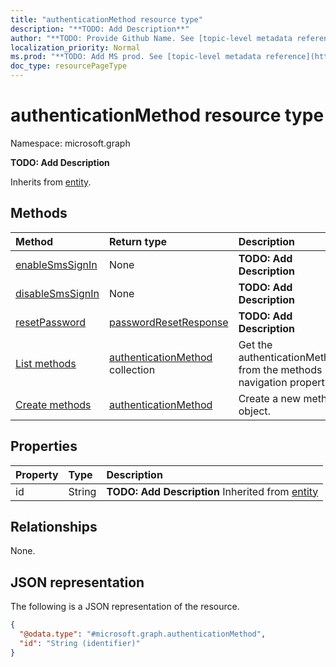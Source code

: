 ```yaml
---
title: "authenticationMethod resource type"
description: "**TODO: Add Description**"
author: "**TODO: Provide Github Name. See [topic-level metadata reference](https://msgo.azurewebsites.net/add/document/guidelines/metadata.html#topic-level-metadata)**"
localization_priority: Normal
ms.prod: "**TODO: Add MS prod. See [topic-level metadata reference](https://msgo.azurewebsites.net/add/document/guidelines/metadata.html#topic-level-metadata)**"
doc_type: resourcePageType
---
```


# authenticationMethod resource type


Namespace: microsoft.graph

**TODO: Add Description**


Inherits from [entity](../resources/entity.md).

## Methods
|Method|Return type|Description|
|:---|:---|:---|
|[enableSmsSignIn](../api/authenticationmethod-enablesmssignin.md)|None|**TODO: Add Description**|
|[disableSmsSignIn](../api/authenticationmethod-disablesmssignin.md)|None|**TODO: Add Description**|
|[resetPassword](../api/authenticationmethod-resetpassword.md)|[passwordResetResponse](../resources/passwordresetresponse.md)|**TODO: Add Description**|
|[List methods](../api/authentication-list-methods.md)|[authenticationMethod](../resources/authenticationmethod.md) collection|Get the authenticationMethods from the methods navigation property.|
|[Create methods](../api/authentication-post-methods.md)|[authenticationMethod](../resources/authenticationmethod.md)|Create a new methods object.|

## Properties
|Property|Type|Description|
|:---|:---|:---|
|id|String|**TODO: Add Description** Inherited from [entity](../resources/entity.md)|

## Relationships
None.

## JSON representation
The following is a JSON representation of the resource.
<!-- {
  "blockType": "resource",
  "keyProperty": "id",
  "@odata.type": "microsoft.graph.authenticationMethod",
  "baseType": "microsoft.graph.entity",
  "openType": false
}
-->
``` json
{
  "@odata.type": "#microsoft.graph.authenticationMethod",
  "id": "String (identifier)"
}
```

